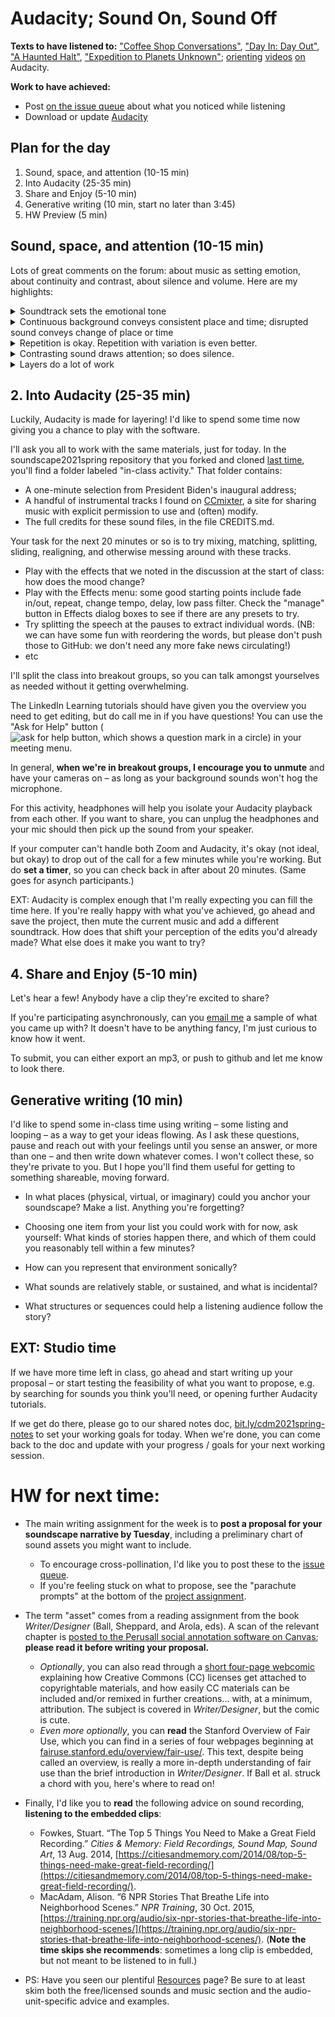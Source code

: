 



# Audacity; Sound On, Sound Off

**Texts to have listened to:** ["Coffee Shop Conversations"](http://dmap.pitt.edu/node/248), ["Day In: Day Out"](http://dmap.pitt.edu/node/177), ["A Haunted Halt"](http://dmap.pitt.edu/node/295), ["Expedition to Planets Unknown"](http://dmap.pitt.edu/node/178); [orienting](https://www.linkedin.com/learning/learning-audacity-2/selecting-and-zooming) [videos](https://www.linkedin.com/learning/learning-audacity-2/playback-controls?resume=false&u=2252458) [on](https://www.linkedin.com/learning/learning-audacity-2/make-selections) Audacity.

**Work to have achieved:**

* Post [on the issue queue]({{site.github.issues_url}}/2) about what you noticed while listening
* Download or update [Audacity](https://www.audacityteam.org/download/)

## Plan for the day

1. Sound, space, and attention (10-15 min)
2. Into Audacity (25-35 min)
3. Share and Enjoy (5-10 min)
5. Generative writing (10 min, start no later than 3:45)
4. HW Preview (5 min)

## Sound, space, and attention (10-15 min)
<!-- Be sure to talk about layers within the clips: how might you group the sounds you heard? -->

Lots of great comments on the forum: about music as setting emotion, about continuity and contrast, about silence and volume. Here are my highlights:

<details><summary>Soundtrack sets the emotional tone</summary>
<p>This one kind of speaks for itself, so I won't belabor the point: a drone can build suspense; soaring strings can sound uplifting or motivational; light jazz can sound cheerful or relaxing; etc.</p>

<p>A fun bonus example: an anxious arrival, <a href="https://youtu.be/7WIw4IbIwG8?t=8">original</a> and <a href="https://www.instagram.com/p/BEZj3YMyAk_/">remastered</a></p>
</details>
<details><summary>Continuous background conveys consistent place and time; disrupted sound conveys change of place or time</summary>
<p>Think of the hubbub of conversation in the coffee shop scene – but think also of the abrupt cuts in the background of "Day In: Day Out," which convey a jump from one place to another.</p>
<p>Many podcasts or radio shows also use short musical interludes to smooth scene changes: they provide continuity across the gap.</p>
</details>
<details><summary>Repetition is okay. Repetition with variation is even better.</summary>
One definition of narrative is  <em>interruption of a stable context</em>, and the fallout of that interruption. When sounds recur, they create a stable context. That we can break.
</details>
<details><summary>Contrasting sound draws attention; so does silence.</summary>
<p>Think of dripping sinks or broken glass, in contrast to continuous drones. Think also of how, in Coffeeshop Conversations, the part that stands out most is when the background – otherwise steady – fades away.</p>
<p>The flip side of this is that a long time <em>without</em> a change can drain attention: you can often get away with very short clips more easily than very long ones.</p>
</details>
<details><summary>Layers do a lot of work</summary>
A few people pointed out the way these things work especially well in concert with one another: ambient sound <em>plus</em> background music <em>plus</em> incidentals are what make it <strong>immersive</strong>.</details>



## 2. Into Audacity (25-35 min)

Luckily, Audacity is made for layering! I'd like to spend some time now giving you a chance to play with the software.

I'll ask you all to work with the same materials, just for today. In the soundscape2021spring repository that you forked and cloned [last time](lesson-03), you'll find a folder labeled "in-class activity." That folder contains:

* A one-minute selection from President Biden's inaugural address;
* A handful of instrumental tracks I found on [CCmixter](http://dig.ccmixter.org/), a site for sharing music with explicit permission to use and (often) modify.
* The full credits for these sound files, in the file CREDITS.md.

<div class="alert alert-success">
Your task for the next 20 minutes or so is to try mixing, matching, splitting, sliding, realigning, and otherwise messing around with these tracks.
<ul><li>Play with the effects that we noted in the discussion at the start of class: how does the mood change?</li>
<li>Play with the Effects menu: some good starting points include fade in/out, repeat, change tempo, delay, low pass filter. Check the "manage" button in Effects dialog boxes to see if there are any presets to try.</li>
<li>Try splitting the speech at the pauses to extract individual words. (NB: we can have some fun with reordering the words, but please don't push those to GitHub: we don't need any more fake news circulating!)</li>
<li>etc</li>
</ul>

I'll split the class into breakout groups, so you can talk amongst yourselves as needed without it getting overwhelming.  
</div>

The LinkedIn Learning tutorials should have given you the overview you need to get editing, but do call me in if you have questions! You can use the "Ask for Help" button (<img src="https://assets.zoom.us/images/en-us/desktop/generic/in-meeting/ask-for-help-icon.png" alt="ask for help button, which shows a question mark in a circle" class="d-inline-block" />) in your meeting menu.

<div class="alert alert-info">
In general, <strong>when we're in breakout groups, I encourage you to unmute</strong> and have your cameras on – as long as your background sounds won't hog the microphone.
</div>

For this activity, headphones will help you isolate your Audacity playback from each other. If you want to share, you can unplug the headphones and your mic should then pick up the sound from your speaker.


<div class="alert alert-warning">If your computer can't handle both Zoom and Audacity, it's okay (not ideal, but okay) to drop out of the call for a few minutes while you're working. But do <strong>set a timer</strong>, so you can check back in after about 20 minutes. (Same goes for asynch participants.)</div>


EXT: Audacity is complex enough that I'm really expecting you can fill the time here. If you're really happy with what you've achieved, go ahead and save the project, then mute the current music and add a different soundtrack. How does that shift your perception of the edits you'd already made? What else does it make you want to try?


## 4. Share and Enjoy (5-10 min)

Let's hear a few! Anybody have a clip they're excited to share?

<div class="alert alert-warning">
If you're participating asynchronously, can you <a href="mailto:millerb@pitt.edu">email me</a> a sample of what you came up with? It doesn't have to be anything fancy, I'm just curious to know how it went.

To submit, you can either export an mp3, or push to github and let me know to look there.
</div>

## Generative writing (10 min)

I'd like to spend some in-class time using writing – some listing and looping – as a way to get your ideas flowing. As I ask these questions, pause and reach out with your feelings until you sense an answer, or more than one – and then write down whatever comes. I won't collect these, so they're private to you. But I hope you'll find them useful for getting to something shareable, moving forward.

- In what places (physical, virtual, or imaginary) could you anchor your soundscape? Make a list. Anything you're forgetting?

- Choosing one item from your list you could work with for now, ask yourself: What kinds of stories happen there, and which of them could you reasonably tell within a few minutes?

- How can you represent that environment sonically?

- What sounds are relatively stable, or sustained, and what is incidental?

- What structures or sequences could help a listening audience follow the story?


## EXT: Studio time

If we have more time left in class, go ahead and start writing up your proposal – or start testing the feasibility of what you want to propose, e.g. by searching for sounds you think you'll need, or opening further Audacity tutorials.

If we get do there, please go to our shared notes doc, [bit.ly/cdm2021spring-notes](http://bit.ly/cdm2021spring-notes) to set your working goals for today. When we're done, you can come back to the doc and update with your progress / goals for your next working session.



# HW for next time:

* The main writing assignment for the week is to <strong>post a proposal for your soundscape narrative by Tuesday</strong>, including a preliminary chart of sound assets you might want to include.
  - To encourage cross-pollination, I'd like you to post these to the [issue queue]({{site.github.issues_url}}).
  - If you're feeling stuck on what to propose, see the <a title="Because you reach for them when you feel like you're falling">"parachute prompts"</a> at the bottom of the [project assignment](https://github.com/benmiller314/soundscape{{site.course.slugterm}}#parachute-prompts).

* The term "asset" comes from a reading assignment from the book _Writer/Designer_ (Ball, Sheppard, and Arola, eds). A scan of the relevant chapter is <a title="not posted to preserve the limited distribution that helps justify my fair use claim (as does my colorless copy and the limited amount copied, relative to the book)" href="{{site.canvas_url}}/assignments/849366">posted to the Perusall social annotation software on Canvas</a>; **please read it before writing your proposal.**
   - _Optionally_, you can also read through a [short four-page webcomic](https://wiki.creativecommons.org/wiki/Howitworks_Comic1) explaining how Creative Commons (CC) licenses get attached to copyrightable materials, and how easily CC materials can be included and/or remixed in further creations... with, at a minimum, attribution. The subject is covered in _Writer/Designer_, but the comic is cute.
    - _Even more optionally_, you can **read** the Stanford Overview of Fair Use, which you can find in a series of four webpages beginning at [fairuse.stanford.edu/overview/fair-use/](https://fairuse.stanford.edu/overview/fair-use/). This text, despite being called an overview, is really a more in-depth understanding of fair use than the brief introduction in _Writer/Designer_. If Ball et al. struck a chord with you, here's where to read on!

* Finally, I'd like you to **read** the following advice on sound recording, **listening to the embedded clips**:
     - Fowkes, Stuart. “The Top 5 Things You Need to Make a Great Field Recording.” *Cities & Memory: Field Recordings, Sound Map, Sound Art*, 13 Aug. 2014, [https://citiesandmemory.com/2014/08/top-5-things-need-make-great-field-recording/](https://citiesandmemory.com/2014/08/top-5-things-need-make-great-field-recording/).
     - MacAdam, Alison. “6 NPR Stories That Breathe Life into Neighborhood Scenes.” *NPR Training*, 30 Oct. 2015, [https://training.npr.org/audio/six-npr-stories-that-breathe-life-into-neighborhood-scenes/](https://training.npr.org/audio/six-npr-stories-that-breathe-life-into-neighborhood-scenes/). (**Note the time skips she recommends**: sometimes a long clip is embedded, but not meant to be listened to in full.)

* PS: Have you seen our plentiful <a href="{{site.github_url}}/resources">Resources</a> page? Be sure to at least skim both the free/licensed sounds and music section and the audio-unit-specific advice and examples.

<!--
The timing of this really only works in the fall:
   * After thinking about the advice, **take a listening tour around your local soundscape**, inside or outside or some combination. (Bring your mask where appropriate.) Take a mental note of what you hear: What are the _continuous_ sounds in this space? Are they distinctive, or fairly generic? What are the _incidental_ sounds that contrast with the background ambiance?
   * Try making a few recordings of your surroundings. (The [resources page](https://benmiller314.github.io/cdm2020fall/resources#audio) has a link to recommended smartphone apps for occasional recording.) Listen back. Do they sound like you expected? Why or why not?
-->
